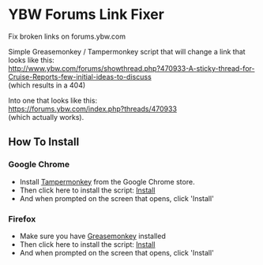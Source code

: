 # YBW Forums Link Fixer

Fix broken links on forums.ybw.com

Simple Greasemonkey / Tampermonkey script that will change a link that looks like this:  
http://www.ybw.com/forums/showthread.php?470933-A-sticky-thread-for-Cruise-Reports-few-initial-ideas-to-discuss  
(which results in a 404)

Into one that looks like this:  
https://forums.ybw.com/index.php?threads/470933  
(which actually works).

## How To Install

### Google Chrome
- Install [Tampermonkey](https://chrome.google.com/webstore/detail/tampermonkey/dhdgffkkebhmkfjojejmpbldmpobfkfo?hl=en) from the Google Chrome store.
- Then click here to install the script: [Install](https://github.com/jakew009/ybw-link-fixer/raw/main/ybw-link-fixer.user.js)
- And when prompted on the screen that opens, click 'Install'

### Firefox
- Make sure you have [Greasemonkey](https://addons.mozilla.org/en-GB/firefox/addon/greasemonkey/) installed 
- Then click here to install the script: [Install](https://github.com/jakew009/ybw-link-fixer/raw/main/ybw-link-fixer.user.js)
- And when prompted on the screen that opens, click 'Install'

